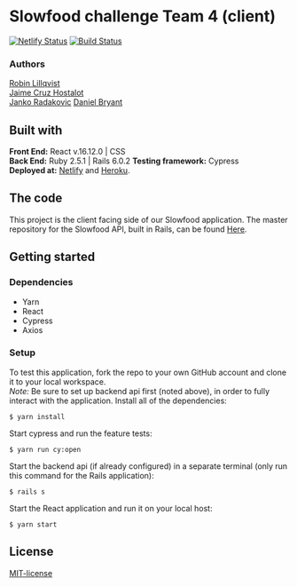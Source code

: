 # Slowfood challenge Team 4  (client)
[![Netlify Status](https://api.netlify.com/api/v1/badges/207875d1-9139-4c85-b34b-9f6a23780915/deploy-status)](https://app.netlify.com/sites/slowfoodchallenge/deploys)
[![Build Status](https://semaphoreci.com/api/v1/jaimecrz/slowfood-client-team-4/branches/dependabot-npm_and_yarn-acorn-5-7-4/badge.svg)](https://semaphoreci.com/jaimecrz/slowfood-client-team-4)

### Authors
[Robin Lillqvist](https://github.com/robin-lillqvist)  
[Jaime Cruz Hostalot](https://github.com/jaimeCrz)  
[Janko Radakovic](https://github.com/MadFarmer101)
[Daniel Bryant](https://github.com/DanielGITB)  

## Built with
**Front End:** React v.16.12.0 | CSS  
**Back End:** Ruby 2.5.1 | Rails 6.0.2 
**Testing framework:** Cypress  
**Deployed at:** [Netlify](https://slowfoodchallenge.netlify.com/) and [Heroku](https://slowfood-challenge.herokuapp.com/).

## The code   
This project is the client facing side of our Slowfood application. The master repository for the Slowfood API, built in Rails, can be found [Here](https://github.com/CraftAcademy/slowfood_api_team_1).

## Getting started
### Dependencies  
* Yarn
* React
* Cypress
* Axios

### Setup   
To test this application, fork the repo to your own GitHub account and clone it to your local workspace. </br>
*Note:* Be sure to set up backend api first (noted above), in order to fully interact with the application. 
Install all of the dependencies:    
```
$ yarn install
```  
Start cypress and run the feature tests:  
```
$ yarn run cy:open
```
Start the backend api (if already configured) in a separate terminal (only run this command for the Rails application):
```
$ rails s
```
Start the React application and run it on your local host:
```
$ yarn start
```

## License  
[MIT-license](https://en.wikipedia.org/wiki/MIT_License)

